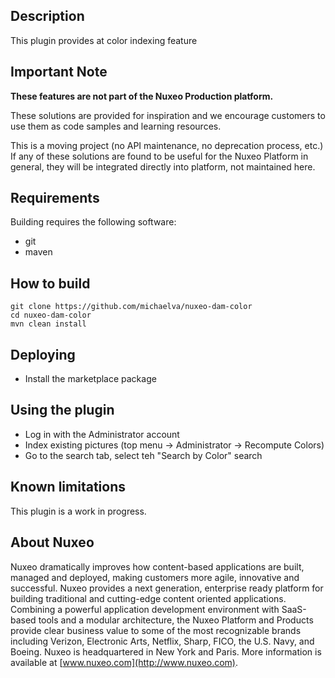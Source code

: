 ## Description
This plugin provides at color indexing feature

## Important Note

**These features are not part of the Nuxeo Production platform.**

These solutions are provided for inspiration and we encourage customers to use them as code samples and learning resources.

This is a moving project (no API maintenance, no deprecation process, etc.) If any of these solutions are found to be useful for the Nuxeo Platform in general, they will be integrated directly into platform, not maintained here.

## Requirements
Building requires the following software:
- git
- maven

## How to build 
```
git clone https://github.com/michaelva/nuxeo-dam-color
cd nuxeo-dam-color
mvn clean install
```

## Deploying
- Install the marketplace package


## Using the plugin 
- Log in with the Administrator account
- Index existing pictures (top menu -> Administrator -> Recompute Colors)
- Go to the search tab, select teh "Search by Color" search

## Known limitations
This plugin is a work in progress.

## About Nuxeo

Nuxeo dramatically improves how content-based applications are built, managed and deployed, making customers more agile, innovative and successful. Nuxeo provides a next generation, enterprise ready platform for building traditional and cutting-edge content oriented applications. Combining a powerful application development environment with SaaS-based tools and a modular architecture, the Nuxeo Platform and Products provide clear business value to some of the most recognizable brands including Verizon, Electronic Arts, Netflix, Sharp, FICO, the U.S. Navy, and Boeing. Nuxeo is headquartered in New York and Paris. More information is available at [www.nuxeo.com](http://www.nuxeo.com).

